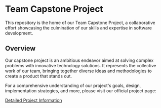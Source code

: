 # Team Capstone Project

This repository is the home of our Team Capstone Project, a collaborative effort showcasing the culmination of our skills and expertise in software development.

## Overview

Our capstone project is an ambitious endeavor aimed at solving complex problems with innovative technology solutions. It represents the collective work of our team, bringing together diverse ideas and methodologies to create a product that stands out.

For a comprehensive understanding of our project's goals, design, implementation strategies, and more, please visit our official project page:

[Detailed Project Information](http://cscp2.sogang.ac.kr/CSE4186/index.php/%EC%98%81%EC%B0%A8%EC%A7%84%ED%96%89%EC%8B%9C%EC%BC%9C)
